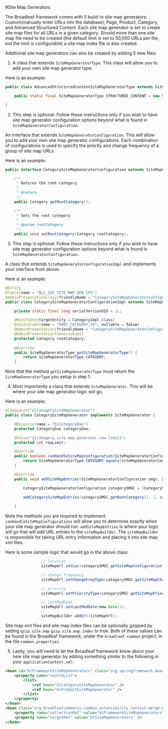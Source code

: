 #Site Map Generators

The Broadleaf framework comes with 5 build-in site map generators:  Custom(manually enter URLs into the database), Page, Product, Category, and Advanced Structured Content.  Each site map generator is set to create site map files for all URLs in a given category.  Should more than one site map file need to be created (the default limit is set to 50,000 URLs per file, but the limit is configurable) a site map index file is also created.

Additional site map generators can also be created by adding 5 new files:

1)  A class that extends `SiteMapGeneratorType`.  This class will allow you to add your own site map generator type.  

Here is an example:

```java
public class AdvancedStructuredContentSiteMapGeneratorType extends SiteMapGeneratorType {

    public static final SiteMapGeneratorType STRUCTURED_CONTENT = new SiteMapGeneratorType("STRUCTURED_CONTENT", "Structured Content");

}
```

2)  This step is optional.  Follow these instructions only if you wish to have site map generator configuration options beyond what is found in `SiteMapGeneratorConfiguration`.  

An interface that extends `SiteMapGeneratorConfiguration`.  This will allow you to add your own site map generator configurations.  Each combination of configurations is used to specify the priority and change frequency of a group of site map URLs.

Here is an example:

```java
public interface CategorySiteMapGeneratorConfiguration extends SiteMapGeneratorConfiguration {

    /**
     * Returns the root category.
     * 
     * @return
     */
    public Category getRootCategory();

    /**
     * Sets the root category.
     * 
     * @param rootCategory
     */
    public void setRootCategory(Category rootCategory);
```

3)  This step is optional.  Follow these instructions only if you wish to have site map generator configuration options beyond what is found in `SiteMapGeneratorConfiguration`.

A class that extends `SiteMapGeneratorConfigurationImpl` and implements your interface from above.

Here is an example:

```java
@Entity
@Table(name = "BLC_CAT_SITE_MAP_GEN_CFG")
@AdminPresentationClass(friendlyName = "CategorySiteMapGeneratorConfigurationImpl")
public class CategorySiteMapGeneratorConfigurationImpl extends SiteMapGeneratorConfigurationImpl implements CategorySiteMapGeneratorConfiguration {

    private static final long serialVersionUID = 1L;

    @ManyToOne(targetEntity = CategoryImpl.class)
    @JoinColumn(name = "ROOT_CATEGORY_ID", nullable = false)
    @AdminPresentation(friendlyName = "CategorySiteMapGeneratorConfigurationImpl_Root_Category")
    @AdminPresentationToOneLookup()
    protected Category rootCategory;
    
    @Override
    public SiteMapGeneratorType getSiteMapGeneratorType() {
        return SiteMapGeneratorType.CATEGORY;
    }
```

Note that the method `getSiteMapGeneratorType` must return the `SiteMapGeneratorType` you setup in step 1.

4)  Most importantly a class that extends `SiteMapGenerator`.  This will be where your site map generator logic will go.

Here is an example:

```java
@Component("blCategorySiteMapGenerator")
public class CategorySiteMapGenerator implements SiteMapGenerator {

    @Resource(name = "blCategoryDao")
    protected CategoryDao categoryDao;

    @Value("${category.site.map.generator.row.limit}")
    protected int rowLimit;

    @Override
    public boolean canHandleSiteMapConfiguration(SiteMapGeneratorConfiguration siteMapGeneratorConfiguration) {
        return SiteMapGeneratorType.CATEGORY.equals(siteMapGeneratorConfiguration.getSiteMapGeneratorType());
    }

    @Override
    public void addSiteMapEntries(SiteMapGeneratorConfiguration smgc, SiteMapBuilder siteMapBuilder) {

        CategorySiteMapGeneratorConfiguration categorySMGC = (CategorySiteMapGeneratorConfiguration) smgc;

        addCategorySiteMapEntries(categorySMGC.getRootCategory(), 1, categorySMGC, siteMapBuilder);
        
    }
```

Note the methods you are required to implement.  `canHandleSiteMapConfigurations` will allow you to determine exactly when your site map generator should run.  `addSiteMapEntries` is where your logic will go that will add URL entries to the `siteMapBuilder`.  The `siteMapBuilder` is responsible for taking URL entry information and placing it into site map xml files.

Here is some sample logic that would go in the above class:

```java
                // location
                siteMapUrl.setLoc(categorySMGC.getSiteMapConfiguration().getSiteUrlPath() + category.getUrl());

                // change frequency
                siteMapUrl.setChangeFreqType(categorySMGC.getSiteMapChangeFreq());

                // priority
                siteMapUrl.setPriorityType(categorySMGC.getSiteMapPriority());

                // lastModDate
                siteMapUrl.setLastModDate(new Date());

                siteMapBuilder.addUrl(siteMapUrl);
```

Site map xml files and site map index files can be optionally gzipped by setting `gzip.site.map`
`gzip.site.map.index` to true.  Both of these values can be found in the Broadleaf framework, under the `broadleaf-common` project, in the file `common.properties`.

5)  Lastly, you will need to let the Broadleaf framework know about your new site map generator by adding something similar to the following in your `applicationContext.xml`:

```xml
<bean id="blFrameworkSiteMapGenerators" class="org.springframework.beans.factory.config.ListFactoryBean">
    <property name="sourceList">
        <list>
            <ref bean="blCategorySiteMapGenerator" />
            <ref bean="blProductSiteMapGenerator" />
        </list>
    </property>
</bean>
<bean class="org.broadleafcommerce.common.extensibility.context.merge.LateStageMergeBeanPostProcessor">
    <property name="collectionRef" value="blFrameworkSiteMapGenerators" />
    <property name="targetRef" value="blSiteMapGenerators" />
</bean>
```
